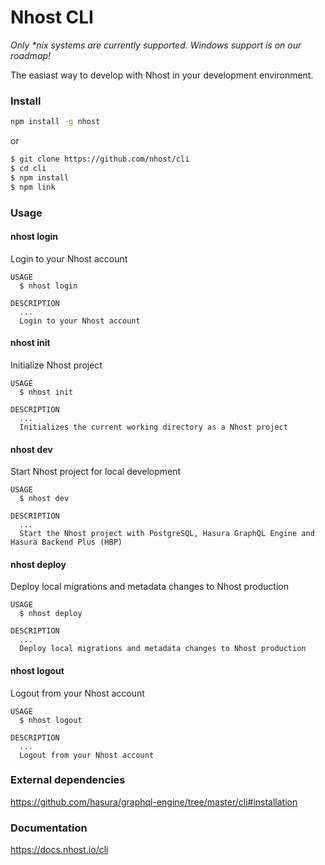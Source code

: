 Nhost CLI
=========

*Only \*nix systems are currently supported. Windows support is on our roadmap!*


The easiast way to develop with Nhost in your development environment.

### Install

```bash
npm install -g nhost
```

or

```bash
$ git clone https://github.com/nhost/cli
$ cd cli
$ npm install
$ npm link
```

### Usage

#### nhost login

Login to your Nhost account

```
USAGE
  $ nhost login

DESCRIPTION
  ...
  Login to your Nhost account
```

#### nhost init

Initialize Nhost project

```
USAGE
  $ nhost init

DESCRIPTION
  ...
  Initializes the current working directory as a Nhost project
```

#### nhost dev

Start Nhost project for local development

```
USAGE
  $ nhost dev

DESCRIPTION
  ...
  Start the Nhost project with PostgreSQL, Hasura GraphQL Engine and Hasura Backend Plus (HBP)
```

#### nhost deploy

Deploy local migrations and metadata changes to Nhost production

```
USAGE
  $ nhost deploy

DESCRIPTION
  ...
  Deploy local migrations and metadata changes to Nhost production
```

#### nhost logout

Logout from your Nhost account

```
USAGE
  $ nhost logout

DESCRIPTION
  ...
  Logout from your Nhost account
```

### External dependencies

https://github.com/hasura/graphql-engine/tree/master/cli#installation

### Documentation

https://docs.nhost.io/cli
